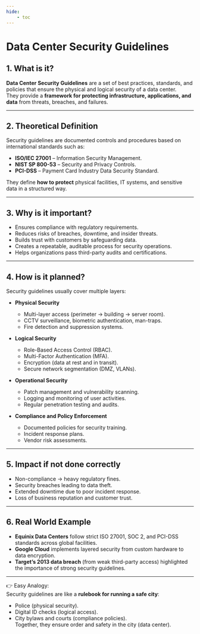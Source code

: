 ```yaml
---
hide:
    - toc
---
```


# Data Center Security Guidelines


## 1. What is it?  
**Data Center Security Guidelines** are a set of best practices, standards, and policies that ensure the physical and logical security of a data center.  
They provide a **framework for protecting infrastructure, applications, and data** from threats, breaches, and failures.  

---

## 2. Theoretical Definition  
Security guidelines are documented controls and procedures based on international standards such as:  
- **ISO/IEC 27001** – Information Security Management.  
- **NIST SP 800-53** – Security and Privacy Controls.  
- **PCI-DSS** – Payment Card Industry Data Security Standard.  

They define **how to protect** physical facilities, IT systems, and sensitive data in a structured way.  

---

## 3. Why is it important?  
- Ensures compliance with regulatory requirements.  
- Reduces risks of breaches, downtime, and insider threats.  
- Builds trust with customers by safeguarding data.  
- Creates a repeatable, auditable process for security operations.  
- Helps organizations pass third-party audits and certifications.  

---

## 4. How is it planned?  

Security guidelines usually cover multiple layers:  

- **Physical Security**  

    - Multi-layer access (perimeter → building → server room).  
    - CCTV surveillance, biometric authentication, man-traps.  
    - Fire detection and suppression systems.  

- **Logical Security**  

    - Role-Based Access Control (RBAC).  
    - Multi-Factor Authentication (MFA).  
    - Encryption (data at rest and in transit).  
    - Secure network segmentation (DMZ, VLANs).  

- **Operational Security**  

    - Patch management and vulnerability scanning.  
    - Logging and monitoring of user activities.  
    - Regular penetration testing and audits.  

- **Compliance and Policy Enforcement**  

    - Documented policies for security training.  
    - Incident response plans.  
    - Vendor risk assessments.  

---

## 5. Impact if not done correctly  

- Non-compliance → heavy regulatory fines.  
- Security breaches leading to data theft.  
- Extended downtime due to poor incident response.  
- Loss of business reputation and customer trust.  

---

## 6. Real World Example  
- **Equinix Data Centers** follow strict ISO 27001, SOC 2, and PCI-DSS standards across global facilities.  
- **Google Cloud** implements layered security from custom hardware to data encryption.  
- **Target’s 2013 data breach** (from weak third-party access) highlighted the importance of strong security guidelines.  

---

👉 Easy Analogy:  
Security guidelines are like a **rulebook for running a safe city**:  
- Police (physical security).  
- Digital ID checks (logical access).  
- City bylaws and courts (compliance policies).  
Together, they ensure order and safety in the city (data center).  

